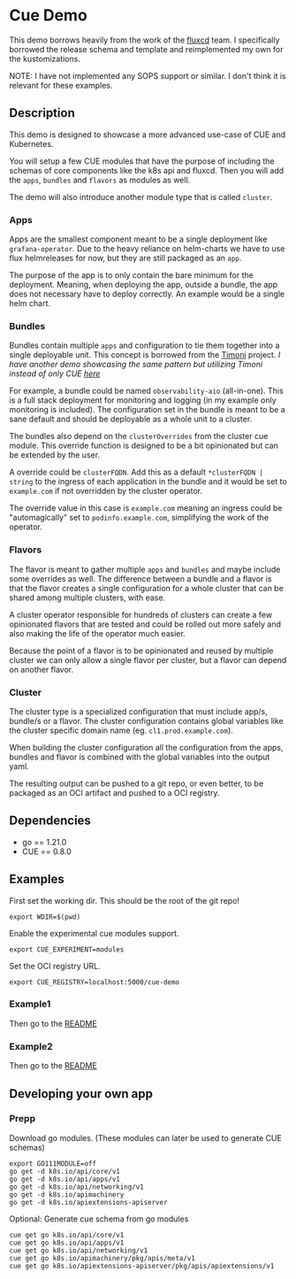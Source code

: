 # Cue Demo

This demo borrows heavily from the work of the [fluxcd](https://github.com/fluxcd/cues) team.
I specifically borrowed the release schema and template and reimplemented my own for the kustomizations.

NOTE: I have not implemented any SOPS support or similar. I don't think it is relevant for these examples.

## Description

This demo is designed to showcase a more advanced use-case of CUE and Kubernetes.

You will setup a few CUE modules that have the purpose of including the schemas of core components like the k8s api and fluxcd. Then you will add the `apps`, `bundles` and `flavors` as modules as well.

The demo will also introduce another module type that is called `cluster`.

### Apps

Apps are the smallest component meant to be a single deployment like `grafana-operator`. Due to the heavy reliance on helm-charts we have to use flux helmreleases for now, but they are still packaged as an `app`.

The purpose of the app is to only contain the bare minimum for the deployment. Meaning, when deploying the app, outside a bundle, the app does not necessary have to deploy correctly. An example would be a single helm chart.

### Bundles

Bundles contain multiple `apps` and configuration to tie them together into a single deployable unit. This concept is borrowed from the [Timoni](https://timoni.sh/bundle/) project.
*I have another demo showcasing the same pattern but utilizing Timoni instead of only CUE [here](https://github.com/emil-jacero/timoni-demo)*

For example, a bundle could be named `observability-aio` (all-in-one). This is a full stack deployment for monitoring and logging (in my example only monitoring is included). The configuration set in the bundle is meant to be a sane default and should be deployable as a whole unit to a cluster.

The bundles also depend on the `clusterOverrides` from the cluster cue module. This override function is designed to be a bit opinionated but can be extended by the user.

A override could be `clusterFQDN`. Add this as a default `*clusterFQDN | string` to the ingress of each application in the bundle and it would be set to `example.com` if not overridden by the cluster operator.

The override value in this case is `example.com` meaning an ingress could be "automagically" set to `podinfo.example.com`, simplifying the work of the operator.

### Flavors

The flavor is meant to gather multiple `apps` and `bundles` and maybe include some overrides as well. The difference between a bundle and a flavor is that the flavor creates a single configuration for a whole cluster that can be shared among multiple clusters, with ease.

A cluster operator responsible for hundreds of clusters can create a few opinionated flavors that are tested and could be rolled out more safely and also making the life of the operator much easier.

Because the point of a flavor is to be opinionated and reused by multiple cluster we can only allow a single flavor per cluster, but a flavor can depend on another flavor.

### Cluster

The cluster type is a specialized configuration that must include app/s, bundle/s or a flavor. The cluster configuration contains global variables like the cluster specific domain name (eg. `cl1.prod.example.com`).

When building the cluster configuration all the configuration from the apps, bundles and flavor is combined with the global variables into the output yaml.

The resulting output can be pushed to a git repo, or even better, to be packaged as an OCI artifact and pushed to a OCI registry.

## Dependencies

- go == 1.21.0
- CUE == 0.8.0

## Examples

First set the working dir. This should be the root of the git repo!

```shell
export WDIR=$(pwd)
```

Enable the experimental cue modules support.

```shell
export CUE_EXPERIMENT=modules
```

Set the OCI registry URL.

```shell
export CUE_REGISTRY=localhost:5000/cue-demo
```

### Example1

Then go to the [README](example1/README.md)

### Example2

Then go to the [README](example2/README.md)

## Developing your own app

### Prepp

Download go modules.
(These modules can later be used to generate CUE schemas)

```shell
export GO111MODULE=off
go get -d k8s.io/api/core/v1
go get -d k8s.io/api/apps/v1
go get -d k8s.io/api/networking/v1
go get -d k8s.io/apimachinery
go get -d k8s.io/apiextensions-apiserver
```

Optional: Generate cue schema from go modules

```shell
cue get go k8s.io/api/core/v1
cue get go k8s.io/api/apps/v1
cue get go k8s.io/api/networking/v1
cue get go k8s.io/apimachinery/pkg/apis/meta/v1
cue get go k8s.io/apiextensions-apiserver/pkg/apis/apiextensions/v1
```

